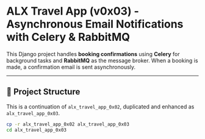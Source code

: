 # ALX Travel App (v0x03) - Asynchronous Email Notifications with Celery & RabbitMQ

This Django project handles **booking confirmations** using **Celery** for background tasks and **RabbitMQ** as the message broker. When a booking is made, a confirmation email is sent asynchronously.

---

## 📁 Project Structure

This is a continuation of `alx_travel_app_0x02`, duplicated and enhanced as `alx_travel_app_0x03`.

```bash
cp -r alx_travel_app_0x02 alx_travel_app_0x03
cd alx_travel_app_0x03
